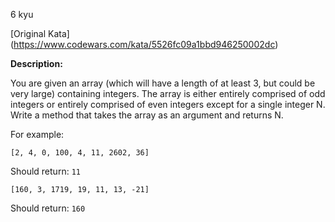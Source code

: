 6 kyu

[Original Kata] (https://www.codewars.com/kata/5526fc09a1bbd946250002dc)

**Description:**

You are given an array (which will have a length of at least 3, but could be very large) containing integers. The array is either entirely comprised of odd integers or entirely comprised of even integers except for a single integer N. Write a method that takes the array as an argument and returns N.

For example:

`[2, 4, 0, 100, 4, 11, 2602, 36]`

Should return: `11`

`[160, 3, 1719, 19, 11, 13, -21]`

Should return: `160`

